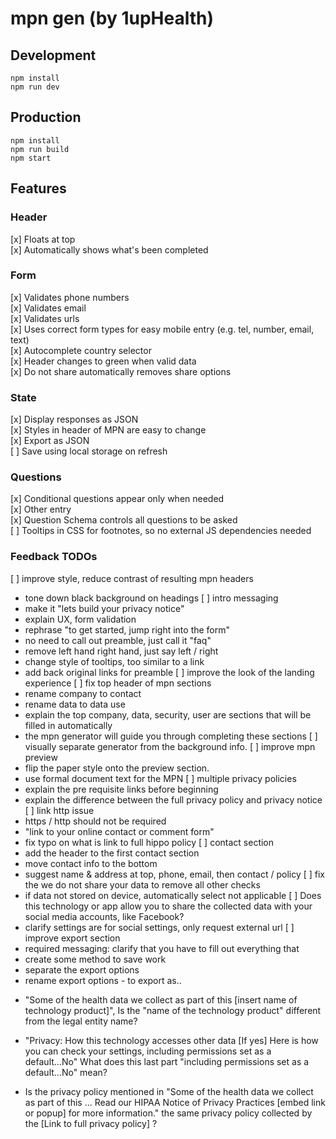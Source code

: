 # mpn gen (by 1upHealth)

## Development
```
npm install
npm run dev
```

## Production
```
npm install
npm run build
npm start
```


## Features

### Header
[x] Floats at top  
[x] Automatically shows what's been completed  

### Form
[x] Validates phone numbers  
[x] Validates email  
[x] Validates urls  
[x] Uses correct form types for easy mobile entry (e.g. tel, number, email, text)  
[x] Autocomplete country selector  
[x] Header changes to green when valid data  
[x] Do not share automatically removes share options  

### State
[x] Display responses as JSON  
[x] Styles in header of MPN are easy to change  
[x] Export as JSON  
[ ] Save using local storage on refresh  


### Questions
[x] Conditional questions appear only when needed  
[x] Other entry  
[x] Question Schema controls all questions to be asked  
[ ] Tooltips in CSS for footnotes, so no external JS dependencies needed

### Feedback TODOs
[ ] improve style, reduce contrast of resulting mpn headers
- tone down black background on headings
[ ] intro messaging
- make it "lets build your privacy notice"
- explain UX, form validation
- rephrase "to get started, jump right into the form"
- no need to call out preamble, just call it "faq"
- remove left hand right hand, just say left / right
- change style of tooltips, too similar to a link
- add back original links for preamble 
[ ] improve the look of the landing experience
[ ] fix top header of mpn sections
- rename company to contact
- rename data to data use
- explain the top company, data, security, user are sections that will be filled in automatically
- the mpn generator will guide you through completing these sections
[ ] visually separate generator from the background info.
[ ] improve mpn preview
- flip the paper style onto the preview section.
- use formal document text for the MPN
[ ] multiple privacy policies
- explain the pre requisite links before beginning
- explain the difference between the full privacy policy and privacy notice
[ ] link http issue
- https / http should not be required
- "link to your online contact or comment form"
- fix typo on what is link to full hippo policy
[ ] contact section
- add the header to the first contact section
- move contact info to the bottom
- suggest name & address at top, phone, email, then contact / policy
[ ] fix the we do not share your data to remove all other checks
- if data not stored on device, automatically select not applicable
[ ] Does this technology or app allow you to share the collected data with your social media accounts, like Facebook?
- clarify settings are for social settings, only request external url
[ ] improve export section
- required messaging: clarify that you have to fill out everything that 
- create some method to save work
- separate the export options
- rename export options - to export as..

* "Some of the health data we collect as part of this [insert name of technology product]", Is the "name of the technology product" different from the legal entity name?
* "Privacy: How this technology accesses other data
[If yes] Here is how you can check your settings,
including permissions set as a default...No"
What does this last part "including permissions set as a default...No" mean?

* Is the privacy policy mentioned in "Some of the health data we collect as part of this ... Read our HIPAA Notice of Privacy Practices [embed link or popup] for more information." the same privacy policy collected by the [Link to full privacy policy] ?
